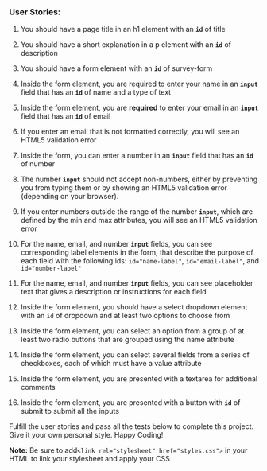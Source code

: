 
### **User Stories:**

1. You should have a page title in an h1 element with an **```id```** of title

2. You should have a short explanation in a p element with an **```id```** of description

3. You should have a form element with an **```id```** of survey-form

4. Inside the form element, you are required to enter your name in an **```input```** field that has an **```id```** of name and a type of text

5. Inside the form element, you are **required** to enter your email in an **```input```** field that has an **```id```** of email

6. If you enter an email that is not formatted correctly, you will see an HTML5 validation error

7. Inside the form, you can enter a number in an **```input```** field that has an **```id```** of number

8. The number **```input```** should not accept non-numbers, either by preventing you from typing them or by showing an HTML5 validation error (depending on your browser).

9. If you enter numbers outside the range of the number **```input```**, which are defined by the min and max attributes, you will see an HTML5 validation error

10. For the name, email, and number **```input```** fields, you can see corresponding label elements in the form, that describe the purpose of each field with the following ids: ```id="name-label"```, ```id="email-label"```, and ```id="number-label"```

11. For the name, email, and number **```input```** fields, you can see placeholder text that gives a description or instructions for each field

12. Inside the form element, you should have a select dropdown element with an ```id``` of dropdown and at least two options to choose from

13. Inside the form element, you can select an option from a group of at least two radio buttons that are grouped using the name attribute

14. Inside the form element, you can select several fields from a series of checkboxes, each of which must have a value attribute

15. Inside the form element, you are presented with a textarea for additional comments

16. Inside the form element, you are presented with a button with **```id```** of submit to submit all the inputs

Fulfill the user stories and pass all the tests below to complete this project. Give it your own personal style. Happy Coding!

**Note:** Be sure to add```<link rel="stylesheet" href="styles.css">``` in your HTML to link your stylesheet and apply your CSS
